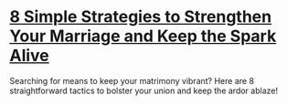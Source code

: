 
# [8 Simple Strategies to Strengthen Your Marriage and Keep the Spark Alive](https://www.mindhaste.com/t/happy-marriage/8-simple-strategies-to-strengthen-your-marriage-and-keep-the-spark-alive-291)

Searching for means to keep your matrimony vibrant? Here are 8 straightforward tactics to bolster your union and keep the ardor ablaze!
    